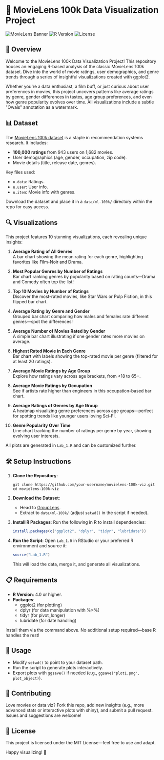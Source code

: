 # 🎥 MovieLens 100k Data Visualization Project

![MovieLens Banner](https://img.shields.io/badge/Dataset-MovieLens%20100k-blueviolet) ![R Version](https://img.shields.io/badge/R-4.0%2B-brightgreen) ![License](https://img.shields.io/badge/License-MIT-yellow)

## 🌟 Overview
Welcome to the MovieLens 100k Data Visualization Project! This repository houses an engaging R-based analysis of the classic MovieLens 100k dataset. Dive into the world of movie ratings, user demographics, and genre trends through a series of insightful visualizations created with ggplot2.

Whether you're a data enthusiast, a film buff, or just curious about user preferences in movies, this project uncovers patterns like average ratings by genre, gender differences in tastes, age group preferences, and even how genre popularity evolves over time. All visualizations include a subtle "Owais" annotation as a watermark.

## 📊 Dataset
The [MovieLens 100k dataset](https://grouplens.org/datasets/movielens/100k/) is a staple in recommendation systems research. It includes:
- **100,000 ratings** from 943 users on 1,682 movies.
- User demographics (age, gender, occupation, zip code).
- Movie details (title, release date, genres).

Key files used:
- `u.data`: Ratings.
- `u.user`: User info.
- `u.item`: Movie info with genres.

Download the dataset and place it in a `data/ml-100k/` directory within the repo for easy access.

## 🔍 Visualizations
This project features 10 stunning visualizations, each revealing unique insights:

1. **Average Rating of All Genres**  
   A bar chart showing the mean rating for each genre, highlighting favorites like Film-Noir and Drama.

2. **Most Popular Genres by Number of Ratings**  
   Bar chart ranking genres by popularity based on rating counts—Drama and Comedy often top the list!

3. **Top 10 Movies by Number of Ratings**  
   Discover the most-rated movies, like Star Wars or Pulp Fiction, in this flipped bar chart.

4. **Average Rating by Genre and Gender**  
   Grouped bar chart comparing how males and females rate different genres—spot the differences!

5. **Average Number of Movies Rated by Gender**  
   A simple bar chart illustrating if one gender rates more movies on average.

6. **Highest Rated Movie in Each Genre**  
   Bar chart with labels showing the top-rated movie per genre (filtered for at least 20 ratings).

7. **Average Movie Ratings by Age Group**  
   Explore how ratings vary across age brackets, from <18 to 65+.

8. **Average Movie Ratings by Occupation**  
   See if artists rate higher than engineers in this occupation-based bar chart.

9. **Average Ratings of Genres by Age Group**  
   A heatmap visualizing genre preferences across age groups—perfect for spotting trends like younger users loving Sci-Fi.

10. **Genre Popularity Over Time**  
    Line chart tracking the number of ratings per genre by year, showing evolving user interests.

All plots are generated in `Lab_1.R` and can be customized further.

## 🛠️ Setup Instructions
1. **Clone the Repository**:
   ```
   git clone https://github.com/your-username/movielens-100k-viz.git
   cd movielens-100k-viz
   ```

2. **Download the Dataset**:
   - Head to [GroupLens](https://grouplens.org/datasets/movielens/100k/).
   - Extract to `data/ml-100k/` (adjust `setwd()` in the script if needed).

3. **Install R Packages**:
   Run the following in R to install dependencies:
   ```R
   install.packages(c("ggplot2", "dplyr", "tidyr", "lubridate"))
   ```

4. **Run the Script**:
   Open `Lab_1.R` in RStudio or your preferred R environment and source it:
   ```R
   source("Lab_1.R")
   ```
   This will load the data, merge it, and generate all visualizations.

## 📋 Requirements
- **R Version**: 4.0 or higher.
- **Packages**:
  - ggplot2 (for plotting)
  - dplyr (for data manipulation with %>%)
  - tidyr (for pivot_longer)
  - lubridate (for date handling)

Install them via the command above. No additional setup required—base R handles the rest!

## 🚀 Usage
- Modify `setwd()` to point to your dataset path.
- Run the script to generate plots interactively.
- Export plots with `ggsave()` if needed (e.g., `ggsave("plot1.png", plot_object)`).

## 🤝 Contributing
Love movies or data viz? Fork this repo, add new insights (e.g., more advanced stats or interactive plots with shiny), and submit a pull request. Issues and suggestions are welcome!

## 📄 License
This project is licensed under the MIT License—feel free to use and adapt.

Happy visualizing! 🍿